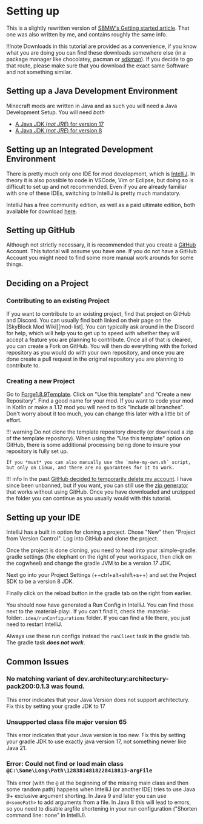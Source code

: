 # Setting up

This is a slightly rewritten version of [SBMW's Getting started article](https://web.archive.org/web/20240214104717/https://sbmw.ca/development/getting-started/). That one was also written by me, and contains roughly the same info.

!!!note
    Downloads in this tutorial are provided as a convenience, if you know what you are doing you can find these downloads somewhere else (in a package manager like chocolatey, pacman or [sdkman](https://sdkman.io/)). If you decide to go that route, please make sure that you download the exact same Software and not something similar.

## Setting up a Java Development Environment

Minecraft mods are written in Java and as such you will need a Java Development Setup. You will need *both*

 - [A Java JDK (*not JRE*) for version 17](https://adoptium.net/temurin/releases?version=17)
 - [A Java JDK (*not JRE*) for version 8](https://adoptium.net/temurin/releases?version=8)

## Setting up an Integrated Development Environment

There is pretty much only one IDE for mod development, which is [IntelliJ](https://www.jetbrains.com/idea/). In theory it is also possible to code in VSCode, Vim or Eclipse, but doing so is difficult to set up and not recommended. Even if you are already familiar with one of these IDEs, switching to IntelliJ is pretty much mandatory.

IntelliJ has a free community edition, as well as a paid ultimate edition, both available for download [here](https://www.jetbrains.com/idea/download/other.html).


## Setting up GitHub

Although not strictly necessary, it is recommended that you create a [GitHub](https://github.com) Account. This tutorial will assume you have one. If you do not have a GitHub Account you might need to find some more manual work arounds for some things.

## Deciding on a Project

### Contributing to an existing Project

If you want to contribute to an existing project, find that project on GitHub and Discord. You can usually find both linked on their page on the [SkyBlock Mod Wiki][mod-list]. You can typically ask around in the Discord for help, which will help you to get up to speed with whether they will accept a feature you are planning to contribute. Once all of that is cleared, you can create a Fork on GitHub. You will then do everything with the forked repository as you would do with your own repository, and once you are done create a pull request in the original repository you are planning to contribute to.

### Creating a new Project

Go to [Forge1.8.9Template](https://github.com/nea89o/Forge1.8.9Template/). Click on "Use this template" and "Create a new Repository". Find a good name for your mod. If you want to code your mod in Kotlin or make a 1.12 mod you will need to tick "Include all branches". Don't worry about it too much, you can change this later with a little bit of effort.

!!! warning
    Do not clone the template repository directly (or download a zip of the template repository). When using the "Use this template" option on GitHub, there is some additional processing being done to insure your repository is fully set up.

    If you *must* you can also manually use the `make-my-own.sh` script, but only on Linux, and there are no guarantees for it to work.

!!! info
    In the past [GitHub decided to temporarily delete my account](https://nea.moe/blog/github-suspension). I have since been unbanned, but if you want, you can still use the [zip generator](https://nea.moe/tools/processor/forge1.8.9) that works without using GitHub. Once you have downloaded and unzipped the folder you can continue as you usually would with this tutorial.

## Setting up your IDE

IntelliJ has a built in option for cloning a project. Chose "New" then "Project from Version Control". Log into GitHub and clone the project.

Once the project is done cloning, you need to head into your :simple-gradle: gradle settings (the elephant on the right of your workspace, then click on the cogwheel) and change the gradle JVM to be a version *17* JDK.

Next go into your Project Settings (++ctrl+alt+shift+s++) and set the Project SDK to be a version 8 JDK.

Finally click on the reload button in the gradle tab on the right from earlier.

You should now have generated a Run Config in IntelliJ. You can find those next to the :material-play:. If you can't find it, check the :material-folder:`.idea/runConfigurations` folder. If you can find a file there, you just need to restart IntelliJ.

Always use these run configs instead the `runClient` task in the gradle tab. The gradle task ***does not work***.

## Common Issues

### No matching variant of dev.architectury:architectury-pack200:0.1.3 was found.

This error indicates that your Java Version does not support architectury. Fix this by setting your gradle JDK to 17

### Unsupported class file major version 65

This error indicates that your Java version is too new. Fix this by setting your gradle JDK to use exactly java version 17, not something newer like Java 21.

### Error: Could not find or load main class `@C:\Some\Long\Path\1283814818228418813-argFile`

This error (with the `@` at the beginning of the missing main class and then some random path) happens when IntelliJ (or another IDE) tries to use Java 9+ exclusive argument shorting. In Java 9 and later you can use `@<somePath>` to add arguments from a file. In Java 8 this will lead to errors, so you need to disable argfile shortening in your run configuration ("Shorten command line: none" in IntelliJ).


